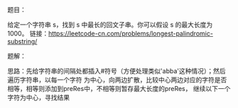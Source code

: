 题目：

给定一个字符串 s，找到 s 中最长的回文子串。你可以假设 s 的最大长度为 1000。
链接：https://leetcode-cn.com/problems/longest-palindromic-substring/

题解：

思路：先给字符串的间隔处都插入#符号（方便处理类似'abba'这种情况）；然后遍历字符串，以每一个字符
为中心，向两边扩散，比较中心两边对应的字符是否相等，相等则添加到preRes中，不相等则暂存最大长度的preRes，
继续以下一个字符为中心，寻找结果

